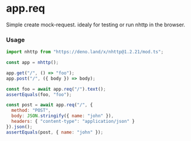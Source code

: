 # app.req

Simple create mock-request. idealy for testing or run nhttp in the browser.

### Usage
```js
import nhttp from "https://deno.land/x/nhttp@1.2.21/mod.ts";

const app = nhttp();

app.get("/", () => "foo");
app.post("/", ({ body }) => body);

const foo = await app.req("/").text();
assertEquals(foo, "foo");

const post = await app.req("/", { 
  method: "POST",
  body: JSON.stringify({ name: "john" }),
  headers: { "content-type": "application/json" }
}).json();
assertEquals(post, { name: "john" });
```